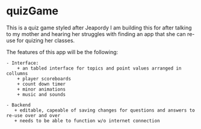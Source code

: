 # quizGame
This is a quiz game styled after Jeapordy
I am building this for after talking to my mother and hearing her struggles with finding an app that she can re-use for quizing her classes.  

The features of this app will be the following:  
  
    - Interface:  
        + an tabled interface for topics and point values arranged in collumns  
        + player scoreboards  
        + count down timer  
        + minor animations  
        + music and sounds  
  
    - Backend  
       + editable, capeable of saving changes for questions and answers to re-use over and over  
       + needs to be able to function w/o internet connection  